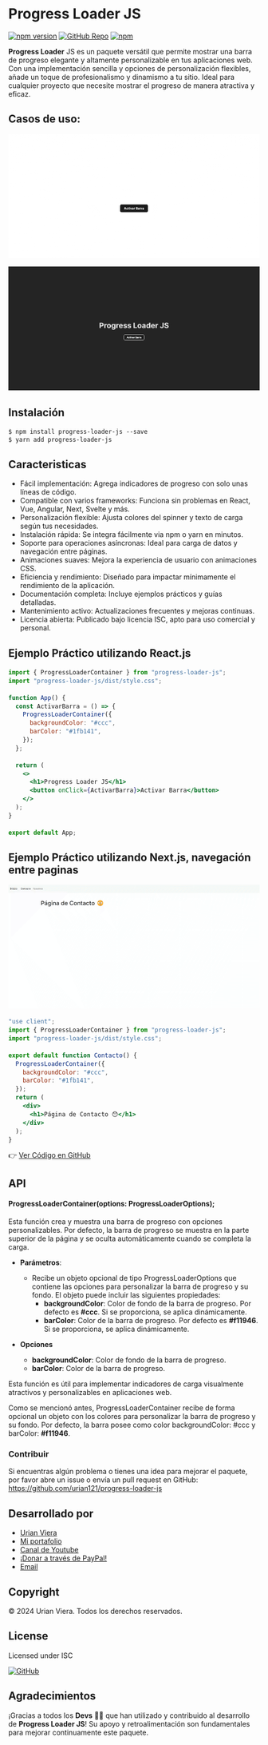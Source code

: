 # Progress Loader JS

[![npm version](https://img.shields.io/npm/v/progress-loader-js.svg?style=flat-square)](https://www.npmjs.com/package/progress-loader-js)
[![GitHub Repo](https://img.shields.io/badge/repository-GitHub-blue?style=flat-square&logo=github)](https://github.com/urian121/progress-loader-js)
[![npm](https://img.shields.io/npm/dt/progress-loader-js.svg)](https://www.npmjs.com/package/progress-loader-js)

**Progress Loader** JS es un paquete versátil que permite mostrar una barra de progreso elegante y altamente personalizable en tus aplicaciones web. Con una implementación sencilla y opciones de personalización flexibles, añade un toque de profesionalismo y dinamismo a tu sitio. Ideal para cualquier proyecto que necesite mostrar el progreso de manera atractiva y eficaz.

## Casos de uso:

![demo](https://raw.githubusercontent.com/urian121/imagenes-proyectos-github/master/demo-progress-loader-js.gif)

![demo](https://raw.githubusercontent.com/urian121/imagenes-proyectos-github/master/progress-loader-js.gif)

## Instalación

    $ npm install progress-loader-js --save
    $ yarn add progress-loader-js

## Caracteristicas

- Fácil implementación: Agrega indicadores de progreso con solo unas líneas de código.
- Compatible con varios frameworks: Funciona sin problemas en React, Vue, Angular, Next, Svelte y más.
- Personalización flexible: Ajusta colores del spinner y texto de carga según tus necesidades.
- Instalación rápida: Se integra fácilmente via npm o yarn en minutos.
- Soporte para operaciones asíncronas: Ideal para carga de datos y navegación entre páginas.
- Animaciones suaves: Mejora la experiencia de usuario con animaciones CSS.
- Eficiencia y rendimiento: Diseñado para impactar mínimamente el rendimiento de la aplicación.
- Documentación completa: Incluye ejemplos prácticos y guías detalladas.
- Mantenimiento activo: Actualizaciones frecuentes y mejoras continuas.
- Licencia abierta: Publicado bajo licencia ISC, apto para uso comercial y personal.

## Ejemplo Práctico utilizando React.js

```jsx
import { ProgressLoaderContainer } from "progress-loader-js";
import "progress-loader-js/dist/style.css";

function App() {
  const ActivarBarra = () => {
    ProgressLoaderContainer({
      backgroundColor: "#ccc",
      barColor: "#1fb141",
    });
  };

  return (
    <>
      <h1>Progress Loader JS</h1>
      <button onClick={ActivarBarra}>Activar Barra</button>
    </>
  );
}

export default App;
```

## Ejemplo Práctico utilizando Next.js, navegación entre paginas

![Ver Código en GitHub](https://raw.githubusercontent.com/urian121/imagenes-proyectos-github/master/navegacion-entre-paginas-con-progress-loader-js.gif)

```jsx
"use client";
import { ProgressLoaderContainer } from "progress-loader-js";
import "progress-loader-js/dist/style.css";

export default function Contacto() {
  ProgressLoaderContainer({
    backgroundColor: "#ccc",
    barColor: "#1fb141",
  });
  return (
    <div>
      <h1>Página de Contacto 😯</h1>
    </div>
  );
}
```

👉 [Ver Código en GitHub](https://github.com/urian121/app-nextjs-con-progress-loader-js)

## API

#### ProgressLoaderContainer(options: ProgressLoaderOptions);

Esta función crea y muestra una barra de progreso con opciones personalizables. Por defecto, la barra de progreso se muestra en la parte superior de la página y se oculta automáticamente cuando se completa la carga.

- **Parámetros**:

  - Recibe un objeto opcional de tipo ProgressLoaderOptions que contiene las opciones para personalizar la barra de progreso y su fondo. El objeto puede incluir las siguientes propiedades:
    - **backgroundColor**: Color de fondo de la barra de progreso. Por defecto es **#ccc**. Si se proporciona, se aplica dinámicamente.
    - **barColor**: Color de la barra de progreso. Por defecto es **#f11946**. Si se proporciona, se aplica dinámicamente.

- **Opciones**
  - **backgroundColor**: Color de fondo de la barra de progreso.
  - **barColor**: Color de la barra de progreso.

Esta función es útil para implementar indicadores de carga visualmente atractivos y personalizables en aplicaciones web.

Como se mencionó antes, ProgressLoaderContainer recibe de forma opcional un objeto con los colores para personalizar la barra de progreso y su fondo. Por defecto, la barra posee como color backgroundColor: #ccc y barColor: **#f11946**.

### Contribuir

Si encuentras algún problema o tienes una idea para mejorar el paquete, por favor abre un issue o envía un pull request en GitHub: https://github.com/urian121/progress-loader-js

## Desarrollado por

- [Urian Viera](https://github.com/urian123)
- [Mi portafolio](https://www.urianviera.com)
- [Canal de Youtube](https://www.youtube.com/WebDeveloperUrianViera)
- [¡Donar a través de PayPal!](https://www.paypal.com/donate/?hosted_button_id=4SV78MQJJH3VE)
- [Email](mailto:urian1213viera@gmail.com)

## Copyright

© 2024 Urian Viera. Todos los derechos reservados.

## License

Licensed under ISC

[![GitHub](https://img.shields.io/badge/GitHub-urian121progress-loader-js-181717?logo=github&style=flat-square)](https://github.com/urian121/progress-loader-js)

## Agradecimientos

¡Gracias a todos los **Devs** 👨‍💻 que han utilizado y contribuido al desarrollo de **Progress Loader JS**! Su apoyo y retroalimentación son fundamentales para mejorar continuamente este paquete.
